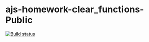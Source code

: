 # ajs-homework-clear_functions-Public
[![Build status](https://ci.appveyor.com/api/projects/status/v79tryrs9sugf6nf/branch/main?svg=true)](https://ci.appveyor.com/project/Antikab/ajs-homework-clear-functions-public/branch/main)
